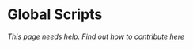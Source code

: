 # Global Scripts

*This page needs help. Find out how to contribute [here](../../how-to-contribute.md)*